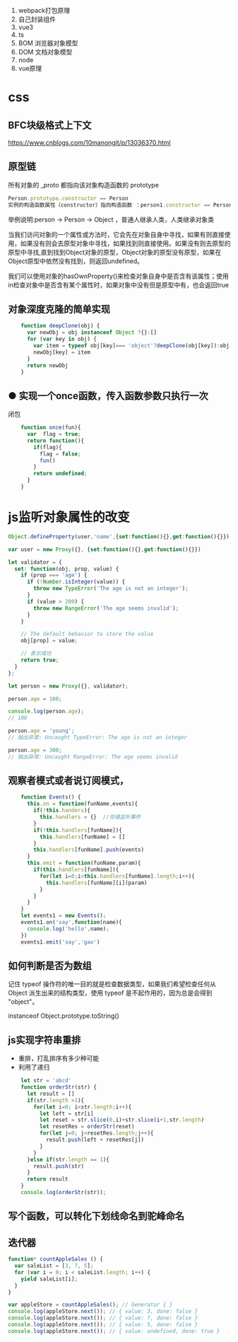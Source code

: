 1. webpack打包原理
2. 自己封装组件
3. vue3
4. ts
5. BOM 浏览器对象模型
6. DOM 文档对象模型
7. node
8. vue原理

# css
## BFC块级格式上下文
https://www.cnblogs.com/10manongit/p/13036370.html
## 原型链
所有对象的 _proto 都指向该对象构造函数的 prototype

```js
Person.prototype.constructor == Person
实例的构造函数属性（constructor）指向构造函数 ：person1.constructor == Person

```

举例说明:person → Person → Object ，普通人继承人类，人类继承对象类

当我们访问对象的一个属性或方法时，它会先在对象自身中寻找，如果有则直接使用，如果没有则会去原型对象中寻找，如果找到则直接使用。如果没有则去原型的原型中寻找,直到找到Object对象的原型，Object对象的原型没有原型，如果在Object原型中依然没有找到，则返回undefined。

我们可以使用对象的hasOwnProperty()来检查对象自身中是否含有该属性；使用in检查对象中是否含有某个属性时，如果对象中没有但是原型中有，也会返回true

## 对象深度克隆的简单实现
```js
    function deepClone(obj) {
      var newObj = obj instanceof Object ?{}:[]
      for (var key in obj) {
        var item = typeof obj[key]=== 'object'?deepClone(obj[key]):obj[key]
        newObj[key] = item
      }
      return newObj
    }
```
## ● 实现一个once函数，传入函数参数只执行一次
闭包
```js
    function once(fun){
      var  flag = true;
      return function(){
        if(flag){
          flag = false;
          fun()
        }
        return undefined;
      }
    }
```

# js监听对象属性的改变
```js
Object.defineProperty(user,'name',{set:function(){},get:function(){}})

var user = new Proxy({}, {set:function(){},get:function(){}})

let validator = {
  set: function(obj, prop, value) {
    if (prop === 'age') {
      if (!Number.isInteger(value)) {
        throw new TypeError('The age is not an integer');
      }
      if (value > 200) {
        throw new RangeError('The age seems invalid');
      }
    }

    // The default behavior to store the value
    obj[prop] = value;

    // 表示成功
    return true;
  }
};

let person = new Proxy({}, validator);

person.age = 100;

console.log(person.age);
// 100

person.age = 'young';
// 抛出异常: Uncaught TypeError: The age is not an integer

person.age = 300;
// 抛出异常: Uncaught RangeError: The age seems invalid
```

## 观察者模式或者说订阅模式，
```js
    function Events() {
      this.on = function(funName,events){
        if(!this.handers){
          this.handlers = {}  //存储监听事件
        }
        if(!this.handlers[funName]){
          this.handlers[funName] = []
        }
        this.handlers[funName].push(events)
      }
      this.emit = function(funName,param){
        if(this.handlers[funName]){
          for(let i=0;i<this.handlers[funName].length;i++){
            this.handlers[funName][i](param)
          }
        }
      }
    }
    let events1 = new Events();
    events1.on('say',function(name){
      console.log('hello',name);
    })
    events1.emit('say','gao')
```

## 如何判断是否为数组
记住 typeof 操作符的唯一目的就是检查数据类型，如果我们希望检查任何从 Object 派生出来的结构类型，使用 typeof 是不起作用的，因为总是会得到 "object"。

instanceof
Object.prototype.toString()

## js实现字符串重排
- 重排，打乱排序有多少种可能
- 利用了递归
```js
    let str = 'abcd'
    function orderStr(str) { 
      let result = []
      if(str.length >1){
        for(let i=0; i<str.length;i++){
          let left = str[i]
          let reset = str.slice(0,i)+str.slice(i+1,str.length)
          let resetRes = orderStr(reset)
          for(let j=0; j<resetRes.length;j++){
            result.push(left + resetRes[j])
          }
        }
      }else if(str.length == 1){
        result.push(str)
      }
      return result
    }
    console.log(orderStr(str));
```

##  写个函数，可以转化下划线命名到驼峰命名
## 迭代器
```js
function* countAppleSales () {
  var saleList = [3, 7, 5];
  for (var i = 0; i < saleList.length; i++) {
    yield saleList[i];
  }
}

var appleStore = countAppleSales(); // Generator { }
console.log(appleStore.next()); // { value: 3, done: false }
console.log(appleStore.next()); // { value: 7, done: false }
console.log(appleStore.next()); // { value: 5, done: false }
console.log(appleStore.next()); // { value: undefined, done: true }
```